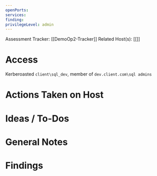 ```yaml
---
openPorts: 
services: 
finding: 
privilegeLevel: admin
---
```


Assessment Tracker: [[DemoOp2-Tracker]]
Related Host(s): [[]]

# Access
Kerberoasted `client\sql_dev`, member of `dev.client.com\sql admins`

# Actions Taken on Host

# Ideas / To-Dos

# General Notes

# Findings
